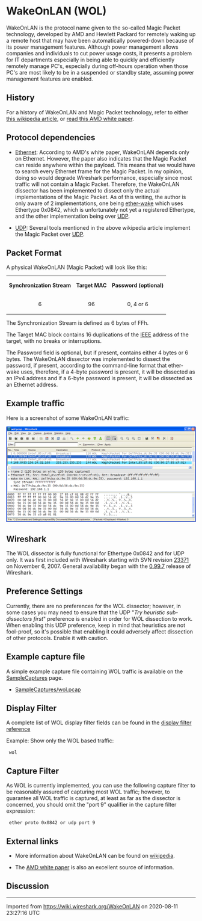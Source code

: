 # WakeOnLAN (WOL)

WakeOnLAN is the protocol name given to the so-called Magic Packet technology, developed by AMD and Hewlett Packard for remotely waking up a remote host that may have been automatically powered-down because of its power management features. Although power management allows companies and individuals to cut power usage costs, it presents a problem for IT departments especially in being able to quickly and efficiently remotely manage PC's, especially during off-hours operation when those PC's are most likely to be in a suspended or standby state, assuming power management features are enabled.

## History

For a history of WakeOnLAN and Magic Packet technology, refer to either [this wikipedia article](http://en.wikipedia.org/wiki/Wake-on-LAN), or [read this AMD white paper](http://support.amd.com/TechDocs/20213.pdf).

## Protocol dependencies

  - [Ethernet](/Ethernet): According to AMD's white paper, WakeOnLAN depends only on Ethernet. However, the paper also indicates that the Magic Packet can reside anywhere within the payload. This means that we would have to search every Ethernet frame for the Magic Packet. In my opinion, doing so would degrade Wireshark performance, especially since most traffic will not contain a Magic Packet. Therefore, the WakeOnLAN dissector has been implemented to dissect only the actual implementations of the Magic Packet. As of this writing, the author is only aware of 2 implementations, one being [ether-wake](http://linux.die.net/man/8/ether-wake) which uses Ethertype 0x0842, which is unfortunately not yet a registered Ethertype, and the other implementation being over [UDP](/UDP).

  - [UDP](/UDP): Several tools mentioned in the above wikipedia article implement the Magic Packet over [UDP](/UDP).

## Packet Format

A physical WakeOnLAN (Magic Packet) will look like this:

<div>

<table>
<tbody>
<tr class="odd">
<td style="text-align: center;"><p><strong>Synchronization Stream</strong></p></td>
<td style="text-align: center;"><p><strong>Target MAC</strong></p></td>
<td style="text-align: center;"><p><strong>Password (optional)</strong></p></td>
</tr>
<tr class="even">
<td style="text-align: center;"><p>6</p></td>
<td style="text-align: center;"><p>96</p></td>
<td style="text-align: center;"><p>0, 4 or 6</p></td>
</tr>
</tbody>
</table>

</div>

The Synchronization Stream is defined as 6 bytes of FFh.

The Target MAC block contains 16 duplications of the [IEEE](http://www.ieee.org/portal/site) address of the target, with no breaks or interruptions.

The Password field is optional, but if present, contains either 4 bytes or 6 bytes. The WakeOnLAN dissector was implemented to dissect the password, if present, according to the command-line format that ether-wake uses, therefore, if a 4-byte password is present, it will be dissected as an IPv4 address and if a 6-byte password is present, it will be dissected as an Ethernet address.

## Example traffic

Here is a screenshot of some WakeOnLAN traffic:

![wol.png](uploads/__moin_import__/attachments/WakeOnLAN/wol.png "wol.png")

## Wireshark

The WOL dissector is fully functional for Ethertype 0x0842 and for UDP only. It was first included with Wireshark starting with SVN revision [23371](http://anonsvn.wireshark.org/viewvc?view=revision&revision=23371) on November 6, 2007. General availability began with the [0.99.7](http://www.wireshark.org/docs/relnotes/wireshark-0.99.7.html) release of Wireshark.

## Preference Settings

Currently, there are no preferences for the WOL dissector; however, in some cases you may need to ensure that the UDP "*Try heuristic sub-dissectors first*" preference is enabled in order for WOL dissection to work. When enabling this UDP preference, keep in mind that heuristics are not fool-proof, so it's possible that enabling it could adversely affect dissection of other protocols. Enable it with caution.

## Example capture file

A simple example capture file containing WOL traffic is available on the [SampleCaptures](/SampleCaptures) page.

  - [SampleCaptures/wol.pcap](uploads/__moin_import__/attachments/SampleCaptures/wol.pcap)

## Display Filter

A complete list of WOL display filter fields can be found in the [display filter reference](http://www.wireshark.org/docs/dfref/w/wol.html)

Example: Show only the WOL based traffic:

``` 
 wol
```

## Capture Filter

As WOL is currently implemented, you can use the following capture filter to be reasonably assured of capturing most WOL traffic; however, to guarantee all WOL traffic is captured, at least as far as the dissector is concerned, you should omit the "port 9" qualifier in the capture filter expression:

``` 
 ether proto 0x0842 or udp port 9
```

## External links

  - More information about WakeOnLAN can be found on [wikipedia](http://en.wikipedia.org/wiki/Wake-on-LAN).

  - The [AMD white paper](http://support.amd.com/TechDocs/20213.pdf) is also an excellent source of information.

## Discussion

---

Imported from https://wiki.wireshark.org/WakeOnLAN on 2020-08-11 23:27:16 UTC
